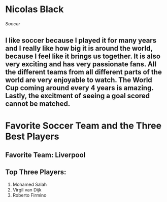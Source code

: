 # Nicolas Black
###### Soccer
I like soccer because I played it for many years and I really like how big it is around the **world**,
because I feel like it brings us **together**. It is also very exciting and has very passionate fans. All the different teams from all different parts of the world are very enjoyable to watch. The World Cup coming around every 4 years is amazing. Lastly, the excitment of seeing a goal scored cannot be matched.
-----
# Favorite Soccer Team and the Three Best Players
## Favorite Team: Liverpool
## Top Three Players:
1. Mohamed Salah
2. Virgil van Dijk
3. Roberto Firmino
